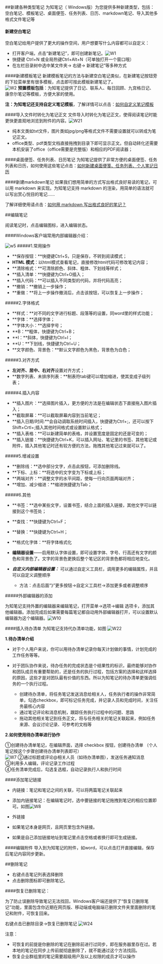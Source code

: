 ##新建各种类型笔记
为知笔记（ Windows版）为您提供多种新建类型，包括：空白笔记、模板笔记、桌面便签、任务列表、日历、markdown笔记、导入其他多格式文件笔记等
#### 新建空白笔记
空白笔记给用户提供了更大的操作空间，用户想要写什么内容都可以自定义：

+ 打开客户端，点击“新建笔记”，即可创建新笔记。![W1](W1.png)
+ 快捷键 Ctrl+N 或全局热键Ctrl+Alt+N（可单独打开一个窗口哦）
+ 在左栏目录树中选中某文件夹-> 右键-> 新建笔记”等多种方式


####新建模板笔记
新建模板笔记的方法与新建空白笔记类似，在新建笔记按钮旁的下拉菜单里有很多模板，点击即可按此模板新建笔记了。</br>
![W2](W2.jpg)
**预置模板包括**：为知笔记提供了日记、联系人、每日回顾、九宫格日记、康奈尔笔记等模板，方便大家的使用。

**注：**为知笔记还支持**自定义笔记模板**，了解详情可以点击：[如何自定义笔记模板](http://blog.wiz.cn/faq-templates.html)

####导入文件时转化为笔记正文
文件导入时转化为笔记正文，使得阅读笔记时能更快更直观地浏览到附件的内容。![W21](W21.jpg)
+ 纯本文类如txt文件，图片类如jpg/png等格式文件不需要设置就可以转成为笔记正文。
+ office类型、pdf类型文档直接拖拽到目录下即可显示正文。但自动转化还需要本机安装了office（office需要是完整版）和相应的PDF阅读器；



####桌面便签、任务列表、日历笔记
为知笔记提供了非常方便的桌面便签、任务列表和日历，如何使用这些笔记点击：[如何新建桌面便笺、任务列表、个人笔记日历](http://blog.wiz.cn/wizsticker.html)

####新建markdown笔记
如果我们想用简单的方式写出格式良好易读的笔记，可以用 markdown 来实现。为知笔记支持 markdown 的渲染，用简单的语法就可以写出赏心悦目的笔记……

了解详细使用请点击：[如何用 markdown 写出格式良好的笔记？](http://blog.wiz.cn/feature-markdown.html)

##编辑笔记

阅读笔记时，点击编辑图标，进入编辑状态。

####Windows客户端常用内部编辑器介绍：

![w5](W5.JPG)
#####1.常用操作

+ **保存按钮：**快捷键Ctrl+S，只是保存，不转到阅读模式；</br>
+ **HTML 模式**：以html模式查看笔记，直接修改html代码可修改笔记内容；</br>
+ **清除格式：**可清除颜色、斜体、粗体、下划线等样式；</br>
+ **插入清单：**快捷键为Ctrl+O插入；</br>
+ **插入代码：**可以插入不同类型的代码，并将代码高亮；</br>
+ **撤销：**撤销上一步操作；</br>
+ **重做：**将上一步操作撤消后，点击该按钮，可以恢复上一步操作；</br>

#####2.字体格式
+ **样式：**对不同的文字进行标题、段落等的设置，同word里的样式功能；</br>
+ **字体：**选择字体；</br>
+ **字体大小：**选择字号；</br>
+ **B：**粗体，快捷键为Ctrl+B；</br>
+ **I：**斜体，快捷键为Ctrl+I；</br>
+ **U：**下划线，快捷键为Ctrl+U；</br>
+ **文字颜色、背景色：**默认文字颜色为黑色，背景色为白色；</br>

#####3.对齐方式

+ **左对齐、居中、右对齐**设置对齐方式；</br>
+ **数字列表、未排序列表：**制表符tab键可以增加缩进，使其变成子级列表；</br>

#####4.插入内容
+ **插入图片：**选择图片插入，更方便的方法是在编辑状态下直接拖入图片插入；</br>
+ **截取屏幕：**可以截取屏幕内容到当前笔记；</br>
+ **插入日期/时间:**会自动调取系统时间插入，快捷键为Ctrl+;，还可以按下Shift+Crtl+;插入其他时间格式或设置默认格式；</br>
+ **插入表格：**可以新建简单的表格，并设置宽度是固定的还是可变的；</br>
+ **插入链接：**快捷键为Ctrl+K，可以插入网址、笔记里的书签、其他笔记或附件，插入其他笔记时还有较方便的方法，拖拽其他笔记过来就可以了。</br>

#####5.增减设置
+ **删除线：**选中部分文字，点击此按钮，可添加删除线。</br>
+ **下标、上标：**将选中的文字变为下标或上标；</br>
+ **两端对齐：**调整文字的水平间距，使每一行向页面两端对齐；</br>
+ **增加、减少缩进：**缩进快捷键为Tab；</br>

#####6.其他
+ **书签：**选中某些文字，设置书签，结合上面的插入链接，其他文字可以链接到这个书签处；</br>
+ **查找：**快捷键为Ctrl+F；</br>
+ **替换：**快捷键为Ctrl+H；</br>
+ **格式化字体：**将字体格式化
+ **编辑器设置**——启用默认字体设置，即可设置字体、字号、行高还有文字的颜色和背景色了。文字的背景色更换后整个笔记区的背景色都将相应地变化。
+ ***自定义内部编辑器设置：***
可以通过自定义工具栏，调用更多的编辑属性，并且可以自定义调整顺序

  + 方法：点击后面“》”更多按钮->自定义工具栏->添加更多或者调整顺序

#####外部编辑器的添加

为知笔记支持外置的编辑器来编辑笔记，打开菜单->选项->编辑 选项卡，添加其他编辑器。添加完成后如果需要每篇笔记都自动用外部编辑器打开，可以设置默认编辑器为这个编辑器。![W10](W10.png)


####插入待办清单
为知笔记支持代办清单功能，如图
![W22](W22.png)

**1.待办清单介绍**

+ 对于个人用户来说，你可以用待办清单记录你每天计划做的事情，计划完成的工作任务等等。

+ 对于团队协作来说，待办任务的完成状态是个结果性的标识，最终能够对协作和团队成员有重要帮助的，还是任务的执行过程，包括方案的选择和这样选择的原因，这些才是对团队最有价值的东西。所以为知笔记的待办清单更强调任务的一个执行过程。

  + 创建待办清单，将任务笔记发送消息给相关人，任务执行者的操作非常简单，勾选checkbox，即可标记任务完成，并记录人员和完成时间，关注任务最核心内容
  + 通过笔记评论和消息机制，跟踪任务执行过程中的问题、思路
  + 拖动其他相关笔记到任务正文，将与任务相关的笔记关联起来，例如任务来源、会议讨论记录、可参考的文档等

**2.如何使用待办清单进行协作**

①创建待办清单笔记，在编辑界面，选择 checkbox 按钮，创建待办清单 （个人笔记按这个步骤创建待办清单列表即可）</br>
![W7](W7.jpg)
②通过标题或评论@相关人员（如待办清单图），发送任务通知消息</br>
③利用多人编辑，评论记录工作过程</br>
④任务清单完成后，勾选复选框，自动记录执行人和执行时间

####添加笔记链接
+ 内链接：笔记和笔记之间的关联，可以将两篇笔记关联起来
 + 添加内链接笔记：在编辑笔记时，选中要链接的笔记拖拽到笔记的相应位置即可。如图![W8](W8.jpg)

+ 外链接
 + 如果笔记本身是网页，且网页里包含外链接。
 + 如果是自己添加链接地址到笔记里点击空格或者换行即可生成链接。

####编辑附件
导入到为知笔记的附件，如word，可以点击打开直接编辑，保存后笔记内容同步更新。

##删除笔记

+ 右键点击笔记列表选择删除
+ 点击删除图标即可删除笔记。


####恢复已删除笔记：

为了防止误删除导致笔记无法找回，Windows客户端还提供了“恢复已删除笔记”功能，里面包含你近期在网页版、移动端或电脑端已删除文件夹里面删除的笔记和附件，可恢复回来。</br>

右键点击已删除目录->恢复已删除笔记
![W24](W24.jpg)

注意：
+ 可恢复的前提是你删除的笔记在删除前进行过同步，即在服务器里存在过。若本地的笔记在同步上传前就彻底删除了，就不能通过这个方法找回。
+ 恢复企业群组里的笔记需要超级用户及以上权限的成员才可以操作

